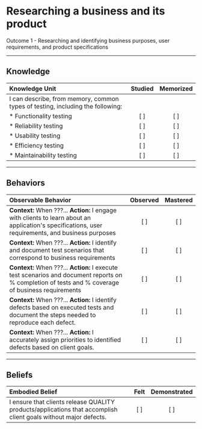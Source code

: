 # Researching a business and its product

Outcome 1 - Researching and identifying business purposes, user requirements, and product specifications

----------
## **Knowledge**


| Knowledge Unit   |      Studied      | Memorized |
|:-------------|:------------------:|:--------:|
| I can describe, from memory, common types of testing, including the following: | | |
| * Functionality testing | [ ] | [ ]  |
| * Reliability testing     | [ ] | [ ]  |
| * Usability testing       | [ ] | [ ]  |
| * Efficiency testing      | [ ] | [ ]  |
| * Maintainability testing | [ ] | [ ]  |


----------


## **Behaviors**

| Observable Behavior   |      Observed      | Mastered |
|:-------------|:------------------:|:--------:|
| **Context:** When ???... **Action:** I engage with clients to learn about an application's specifications, user requirements, and business purposes | [ ] | [ ]  |
| **Context:** When ???... **Action:** I identify and document test scenarios that correspond to business requirements |   [ ]   |   [ ]  |
| **Context:** When ???... **Action:** I execute test scenarios and document reports on % completion of tests and % coverage of business requirements | [ ] |    [ ] |
| **Context:** When ???... **Action:** I identify defects based on executed tests and document the steps needed to reproduce each defect. | [ ] |    [ ] |
| **Context:** When ???... **Action:** I accurately assign priorities to identified defects based on client goals. | [ ] |    [ ] |


----------


## **Beliefs**


| Embodied Belief   |      Felt      | Demonstrated |
|:-------------|:------------------:|:--------:|
| I ensure that clients release QUALITY products/applications that accomplish client goals without major defects. | [ ] | [ ]  |

